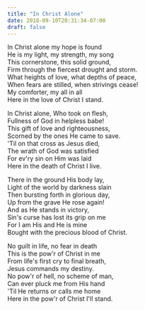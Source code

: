 ```yaml
---
title: "In Christ Alone"
date: 2018-09-10T20:31:34-07:00
draft: false
---
```


In Christ alone my hope is found<br />
He is my light, my strength, my song<br />
This cornerstone, this solid ground,<br />
Firm through the fiercest drought and storm.<br />
What heights of love, what depths of peace,<br />
When fears are stilled, when strivings cease!<br />
My comforter, my all in all<br />
Here in the love of Christ I stand.<br />

In Christ alone, Who took on flesh,<br />
Fullness of God in helpless babe!<br />
This gift of love and righteousness,<br />
Scorned by the ones He came to save.<br />
'Til on that cross as Jesus died,<br />
The wrath of God was satisfied<br />
For ev'ry sin on Him was laid<br />
Here in the death of Christ I live.<br />

There in the ground His body lay,<br />
Light of the world by darkness slain<br />
Then bursting forth in glorious day,<br />
Up from the grave He rose again!<br />
And as He stands in victory,<br />
Sin's curse has lost its grip on me<br />
For I am His and He is mine<br />
Bought with the precious blood of Christ.<br />

No guilt in life, no fear in death<br />
This is the pow'r of Christ in me<br />
From life's first cry to final breath,<br />
Jesus commands my destiny.<br />
No pow'r of hell, no scheme of man,<br />
Can ever pluck me from His hand<br />
'Til He returns or calls me home<br />
Here in the pow'r of Christ I'll stand.<br />